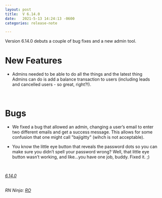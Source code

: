 ```yaml
---
layout: post
title:  V 6.14.0
date:   2021-5-13 14:24:13 -0600
categories: release-note

---
```

Version 6.14.0 debuts a couple of bug fixes and a new admin tool.


# New Features

- Admins needed to be able to do all the things and the latest thing Admins can do is add a balance transaction to users (including leads and cancelled users - so great, right?!). 


<br/>

# Bugs

- We fixed a bug that allowed an admin, changing a user’s email to enter two different emails and get a success message. This allows for some confusion that one might call "bajigitty" (wihch is not acceptable). 

- You know the little eye button that reveals the password dots so you can make sure you didn’t spell your password wrong? Well, that little eye button wasn’t working, and like...you have one job, buddy. Fixed it. ;) 




<br/>

*[6.14.0](https://github.com/streetparking/my-streetparking/releases/tag/v6.14.0)*
<br/>
<br/>


_RN Ninja: [RO](https://github.com/robyanna)_
 
 
 